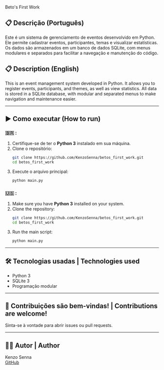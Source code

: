 Beto's First Work

## 📋 Descrição (Português)

Este é um sistema de gerenciamento de eventos desenvolvido em Python. Ele permite cadastrar eventos, participantes, temas e visualizar estatísticas. Os dados são armazenados em um banco de dados SQLite, com menus modulares e separados para facilitar a navegação e manutenção do código.

## 📋 Description (English)

This is an event management system developed in Python. It allows you to register events, participants, and themes, as well as view statistics. All data is stored in a SQLite database, with modular and separated menus to make navigation and maintenance easier.

---

## ▶️ Como executar (How to run)

### 🇧🇷 :

1. Certifique-se de ter o **Python 3** instalado em sua máquina.
2. Clone o repositório:
   ```bash
   git clone https://github.com/KenzoSenna/betos_first_work.git
   cd betos_first_work
   ```
3. Execute o arquivo principal:
   ```bash
   python main.py
   ```

### 🇺🇸 :

1. Make sure you have **Python 3** installed on your system.
2. Clone the repository:
   ```bash
   git clone https://github.com/KenzoSenna/betos_first_work.git
   cd betos_first_work
   ```
3. Run the main script:
   ```bash
   python main.py
   ```

---

## 🛠️ Tecnologias usadas | Technologies used

- Python 3
- SQLite 3
- Programação modular

---

## 🤝 Contribuições são bem-vindas! | Contributions are welcome!

Sinta-se à vontade para abrir issues ou pull requests.

---

## 👨‍💻 Autor | Author

Kenzo Senna  
[GitHub](https://github.com/KenzoSenna)
